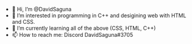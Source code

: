 - 👋 Hi, I’m @DavidSaguna
- 👀 I’m interested in programming in C++ and desigining web with HTML and CSS.
- 🌱 I’m currently learning all of the above (CSS, HTML, C++)
- 📫 How to reach me: Discord DavidSaguna#3705

<!---
DavidSaguna/DavidSaguna is a ✨ special ✨ repository because its `README.md` (this file) appears on your GitHub profile.
You can click the Preview link to take a look at your changes.
--->
